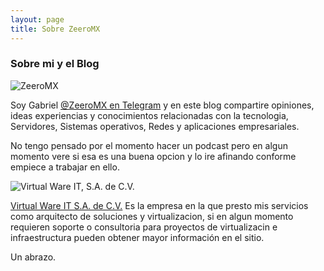 ```yaml
---
layout: page
title: Sobre ZeeroMX
---
```

### Sobre mi y el Blog

![ZeeroMX](https:/zeeromx.github.io/img/zeroomega.png)

Soy Gabriel [@ZeeroMX en Telegram](https://t.me/zeeromx) y en este blog compartire opiniones, ideas experiencias y conocimientos relacionadas con la tecnologia, Servidores, Sistemas operativos, Redes y aplicaciones empresariales.

No tengo pensado por el momento hacer un podcast pero en algun momento vere si esa es una buena opcion y lo ire afinando conforme empiece a trabajar en ello.

![Virtual Ware IT, S.A. de C.V.](https://zeeromx.github.io/img/vwit.jpg)

[Virtual Ware IT S.A. de C.V.](http://www.vwit.com.mx) Es la empresa en la que presto mis servicios como arquitecto de soluciones y virtualizacion, si en algun momento requieren soporte o consultoria para proyectos de virtualizacin e infraestructura pueden obtener mayor información en el sitio.

Un abrazo.
